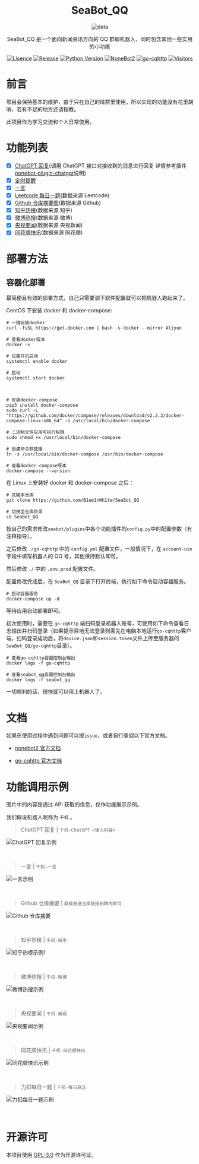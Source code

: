 <div align="center">

# SeaBot_QQ

![data](https://socialify.git.ci/B1ue1nWh1te/SeaBot_QQ/image?description=1&font=Rokkitt&forks=1&issues=1&language=1&owner=1&pattern=Circuit%20Board&stargazers=1&theme=Dark)

SeaBot_QQ 是一个面向新闻资讯方向的 QQ 群聊机器人，同时包含其他一些实用的小功能

[![Lisence](https://img.shields.io/github/license/B1ue1nWh1te/SeaBot_QQ)](https://github.com/B1ue1nWh1te/SeaBot_QQ/blob/main/LICENSE)
[![Release](https://img.shields.io/github/v/release/B1ue1nWh1te/SeaBot_QQ?include_prereleases)](https://github.com/B1ue1nWh1te/SeaBot_QQ/releases/)
[![Python Version](https://img.shields.io/badge/python-3.7+-blue)](https://www.python.org/)
[![NoneBot2](https://img.shields.io/badge/nonebot2-red)](https://github.com/nonebot/nonebot2)
[![go-cqhttp](https://img.shields.io/badge/gocqhttp-purple)](https://github.com/Mrs4s/go-cqhttp)
[![Visitors](https://visitor-badge.glitch.me/badge?page_id=B1ue1nWh1te-SeaBot_QQ&left_color=gray&right_color=orange)](https://github.com/B1ue1nWh1te/SeaBot_QQ)

</div>

# 前言

项目会保持基本的维护，由于只在自己的班群里使用，所以实现的功能没有花里胡哨，若有不足的地方还请指教。

此项目作为学习交流和个人日常使用。

# 功能列表

- [x] [ChatGPT 回复](https://github.com/A-kirami/nonebot-plugin-chatgpt)(调用 ChatGPT 接口对接收到的消息进行回复 详情参考插件[nonebot-plugin-chatgpt](https://github.com/A-kirami/nonebot-plugin-chatgpt)说明)
- [x] [定时提醒](seabot/plugins/timing_reminder)
- [x] [一言](seabot/plugins/yiyan)
- [x] [Leetcode 每日一题](seabot/plugins/leetcode_everyday)(数据来源 Leetcode)
- [x] [Github 仓库摘要图](seabot/plugins/github_reposity_thumbnail)(数据来源 Github)
- [x] [知乎热榜](seabot/plugins/hot_news)(数据来源 知乎)
- [x] [微博热搜](seabot/plugins/hot_news)(数据来源 微博)
- [x] [央视要闻](seabot/plugins/hot_news)(数据来源 央视新闻)
- [x] [同花顺快讯](seabot/plugins/hot_news)(数据来源 同花顺)

# 部署方法

## 容器化部署

最简便且有效的部署方式，自己只需要调下软件配置就可以把机器人跑起来了。

CentOS 下安装 docker 和 docker-compose:

```shell
# 一键安装docker
curl -fsSL https://get.docker.com | bash -s docker --mirror Aliyun

# 查看docker版本
docker -v

# 设置开机启动
systemctl enable docker

# 启动
systemctl start docker



# 安装docker-compose
pip3 install docker-compose
sudo curl -L "https://github.com/docker/compose/releases/download/v2.2.2/docker-compose-linux-x86_64" -o /usr/local/bin/docker-compose

# 二进制文件应用可执行权限
sudo chmod +x /usr/local/bin/docker-compose

# 创建命令软链接
ln -s /usr/local/bin/docker-compose /usr/bin/docker-compose

# 查看docker-compose版本
docker-compose --version
```

在 Linux 上安装好 docker 和 docker-compose 之后：

```shell
# 克隆本仓库
git clone https://github.com/B1ue1nWh1te/SeaBot_QQ

# 切换至仓库目录
cd SeaBot_QQ
```

按自己的需求修改`seabot/plugins`中各个功能插件的`config.py`中的配置参数（有注释指导）。

之后修改 `./go-cqhttp` 中的 `config.yml` 配置文件，一般情况下，在 `account-uin` 字段中填写机器人的 QQ 号，其他保持默认即可。

然后修改 `./` 中的 `.env.prod` 配置文件。

配置修改完成后，在 `SeaBot_QQ` 目录下打开终端，执行如下命令启动容器服务。

```shell
# 启动容器服务
docker-compose up -d
```

等待应用自动部署即可。

初次使用时，需要在 `go-cqhttp` 端扫码登录机器人账号，可使用如下命令查看日志输出并扫码登录（如果提示异地无法登录则需先在电脑本地运行`go-cqhttp`客户端，扫码登录成功后，将`device.json`和`session.token`文件上传至服务器的`SeaBot_QQ/go-cqhttp`目录）。

```shell
# 查看go-cqhttp容器控制台输出
docker logs -f go-cqhttp

# 查看seabot_qq容器控制台输出
docker logs -f seabot_qq
```

一切顺利的话，很快就可以用上机器人了。

# 文档

如果在使用过程中遇到问题可以提`issue`，或者自行查阅以下官方文档。

- [nonebot2 官方文档](https://v2.nonebot.dev/guide/)

- [go-cqhttp 官方文档](https://docs.go-cqhttp.org/guide/)

# 功能调用示例

图片中的内容是通过 API 获取的信息，仅作功能展示示例。

我们假设机器人昵称为 `千机` 。

> ChatGPT 回复 | `千机-ChatGPT <输入内容>`

![ChatGPT 回复示例](example/chatgpt.jpg)

<br>

> 一言 | `千机-一言`

![一言示例](example/yiyan.jpg)

<br>

> Github 仓库摘要 | `直接发送仓库链接到群内即可`

![Github 仓库摘要](example/github_reposity_thumbnail.jpg)

<br>

> 知乎热榜 | `千机-知乎`

![知乎热榜示例1](example/zhihu.jpg)

<br>

> 微博热搜 | `千机-微博`

![微博热搜示例](example/weibo.jpg)

<br>

> 央视要闻 | `千机-新闻`

![央视要闻示例](example/cctvnews.jpg)

<br>

> 同花顺快讯 | `千机-同花顺快讯`

![同花顺快讯示例](example/tonghuashun.jpg)

<br>

> 力扣每日一题 | `千机-每日算法`

![力扣每日一题示例](example/leetcode_everyday.jpg)

<br>

# 开源许可

本项目使用 [GPL-3.0](https://choosealicense.com/licenses/gpl-3.0/) 作为开源许可证。
